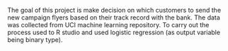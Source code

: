 The goal of this project is make decision on which customers to send the new campaign flyers based on their track record with the bank. The data was collected from UCI machine learning repository. To carry out the process used to R studio and used logistic regression (as output variable being binary type).
